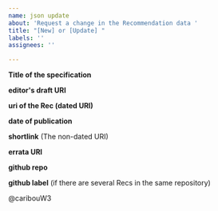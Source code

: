 ```yaml
---
name: json update
about: 'Request a change in the Recommendation data '
title: "[New] or [Update] "
labels: ''
assignees: ''

---
```


**Title of the specification**

**editor's draft URI**

**uri of the Rec (dated URI)**

**date of publication**

**shortlink**
(The non-dated URI)

**errata URI**

**github repo**

**github label**
(if there are several Recs in the same repository)


@caribouW3
